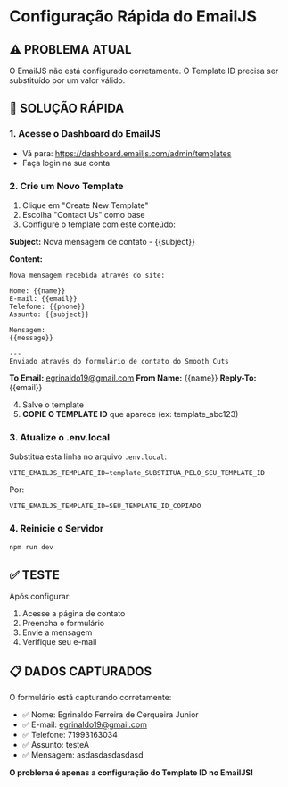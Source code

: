 # Configuração Rápida do EmailJS

## ⚠️ PROBLEMA ATUAL
O EmailJS não está configurado corretamente. O Template ID precisa ser substituído por um valor válido.

## 🔧 SOLUÇÃO RÁPIDA

### 1. Acesse o Dashboard do EmailJS
- Vá para: https://dashboard.emailjs.com/admin/templates
- Faça login na sua conta

### 2. Crie um Novo Template
1. Clique em "Create New Template"
2. Escolha "Contact Us" como base
3. Configure o template com este conteúdo:

**Subject:** Nova mensagem de contato - {{subject}}

**Content:**
```
Nova mensagem recebida através do site:

Nome: {{name}}
E-mail: {{email}}
Telefone: {{phone}}
Assunto: {{subject}}

Mensagem:
{{message}}

---
Enviado através do formulário de contato do Smooth Cuts
```

**To Email:** egrinaldo19@gmail.com
**From Name:** {{name}}
**Reply-To:** {{email}}

4. Salve o template
5. **COPIE O TEMPLATE ID** que aparece (ex: template_abc123)

### 3. Atualize o .env.local
Substitua esta linha no arquivo `.env.local`:
```
VITE_EMAILJS_TEMPLATE_ID=template_SUBSTITUA_PELO_SEU_TEMPLATE_ID
```

Por:
```
VITE_EMAILJS_TEMPLATE_ID=SEU_TEMPLATE_ID_COPIADO
```

### 4. Reinicie o Servidor
```bash
npm run dev
```

## ✅ TESTE
Após configurar:
1. Acesse a página de contato
2. Preencha o formulário
3. Envie a mensagem
4. Verifique seu e-mail

## 📋 DADOS CAPTURADOS
O formulário está capturando corretamente:
- ✅ Nome: Egrinaldo Ferreira de Cerqueira Junior
- ✅ E-mail: egrinaldo19@gmail.com
- ✅ Telefone: 71993163034
- ✅ Assunto: testeA
- ✅ Mensagem: asdasdasdasdasd

**O problema é apenas a configuração do Template ID no EmailJS!**